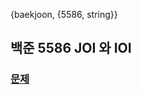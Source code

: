 {baekjoon, {5586, string}}

## 백준 5586 JOI 와  IOI

### [문제](https://www.acmicpc.net/problem/5586)
 

